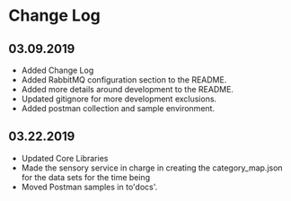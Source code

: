 Change Log
==========

03.09.2019
----------
* Added Change Log
* Added RabbitMQ configuration section to the README.
* Added more details around development to the README.
* Updated gitignore for more development exclusions.
* Added postman collection and sample environment.

03.22.2019
----------
* Updated Core Libraries
* Made the sensory service in charge in creating the category_map.json for the data sets for the time being
* Moved Postman samples in to'docs'.
